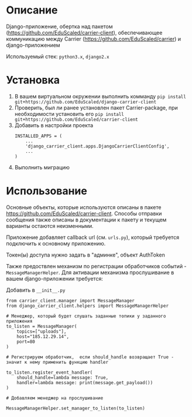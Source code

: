
# Описание

Django-приложение, обертка над пакетом (https://github.com/EduScaled/carrier-client), обеспечивающее коммуникацию между Carrier (https://github.com/EduScaled/carrier) и django-приложением

Используемый стек: ```python3.x```, ```django2.x```

# Установка

1. В вашем виртуальном окружении выполнить комманду ```pip install git+https://github.com/EduScaled/django-carrier-client``` 
2. Проверить, был ли ранее установлен пакет Carrier-package, при необходимости установить его 
```pip install git+https://github.com/EduScaled/carrier-client``` 
3. Добавить в настройки проекта 
    ```
    INSTALLED_APPS = (
        ...
        'django_carrier_client.apps.DjangoCarrierClientConfig',
        ...
    )
    ```
4. Выполнить миграцию

# Использование

Основные объекты, которые используются описаны в пакете https://github.com/EduScaled/carrier-client.
Способы отправки сообщения также описаны в документации к пакету и текущем варианты остаются неизменными.

Приложение добавляет callback url (см. ```urls.py```), который требуется подключить к основному приложению.

Токен(ы) доступа нужно задать в "админке", объект AuthToken

Также предоствлен механизм по регистрации обработчиков событий - ```MessageManagerHelper```.
Для активации механизма прослушивание в вашем django-приложении требуется:

Добавить в  ```__init__.py```

```
from carrier_client.manager import MessageManager
from django_carrier_client.helpers import MessageManagerHelper

# Менеджер, который будет слушать заданные топики у заданного приложения
to_listen = MessageManager(
    topics=["uploads"],
    host="185.12.29.14",
    port=80
)

# Регистрируем обработчик,  если should_handle возвращает True - значит к нему применить функцию handler

to_listen.register_event_handler(
    should_handle=lambda message: True,
    handler=lambda message: print(message.get_payload())
)

# Добавляем менеджер на прослушивание

MessageManagerHelper.set_manager_to_listen(to_listen)
```